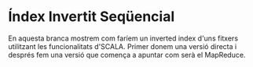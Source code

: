 # Índex Invertit Seqüencial

En aquesta branca mostrem com faríem un inverted index  d'uns fitxers utilitzant les funcionalitats d'SCALA. Primer donem una versió directa i després  fem una versió que comença a apuntar com serà el MapReduce.
